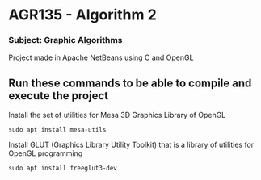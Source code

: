# AGR135 - Algorithm 2

### Subject: Graphic Algorithms
Project made in Apache NetBeans using C and OpenGL

## Run these commands to be able to compile and execute the project

Install the set of utilities for Mesa 3D Graphics Library of OpenGL
```
sudo apt install mesa-utils
```

Install GLUT (Graphics Library Utility Toolkit) that is a library of utilities for OpenGL programming
```
sudo apt install freeglut3-dev
```
